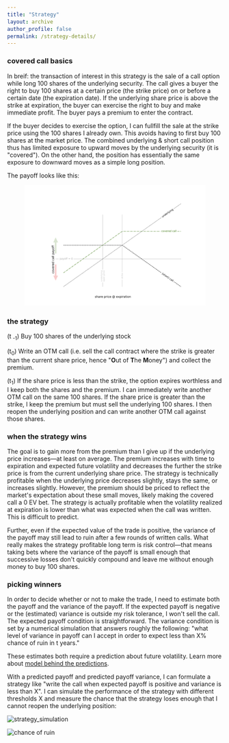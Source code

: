 ```yaml
---
title: "Strategy"
layout: archive
author_profile: false
permalink: /strategy-details/
---
```


### covered call basics
In breif: the transaction of interest in this strategy is the sale of a call option while long 100 shares of the underlying security.  The call gives a buyer the right to buy 100 shares at a certain price (the strike price) on or before a certain date (the expiration date).  If the underlying share price is above the strike at expiration, the buyer can exercise the right to buy and make immediate profit.  The buyer pays a premium to enter the contract.  

If the buyer decides to exercise the option, I can fullfill the sale at the strike price using the 100 shares I already own. This avoids having to first buy 100 shares at the market price.  The combined underlying & short call position thus has limited exposure to upward moves by the underlying security (it is "covered"). On the other hand, the position has essentially the same exposure to downward moves as a simple long position.

The payoff looks like this: 

<figure class="half">
    <img style="width: 1000" src="../images/covered_call_payoff.png">
</figure>

### the strategy
(t<sub> -1</sub>) Buy 100 shares of the underlying stock

(t<sub>0</sub>) Write an OTM call (i.e. sell the call contract where the strike is greater than the current share price, hence "**O**ut of **T**he **M**oney") and collect the premium.  

(t<sub>1</sub>)
If the share price is less than the strike, the option expires worthless and I keep both the shares and the premium.  I can immediately write another OTM call on the same 100 shares.
If the share price is greater than the strike, I keep the premium but must sell the underlying 100 shares.  I then reopen the underlying position and can write another OTM call against those shares.  

### when the strategy wins 
The goal is to gain more from the premium than I give up if the underlying price increases—at least on average.  The premium increases with time to expiration and expected future volatility and decreases the further the strike price is from the current underlying share price.  The strategy is technically profitable when the underlying price decreases slightly, stays the same, or increases slightly.  However, the premium should be priced to reflect the market's expectation about these small moves, likely making the covered call a 0 EV bet.  The strategy is actually profitable when the volatility realized at expiration is lower than what was expected when the call was written.  This is difficult to predict.

Further, even if the expected value of the trade is positive, the variance of the payoff may still lead to ruin after a few rounds of written calls.  What really makes the strategy profitable long term is risk control—that means taking bets where the variance of the payoff is small enough that successive losses don't quickly compound and leave me without enough money to buy 100 shares.

### picking winners
In order to decide whether or not to make the trade, I need to estimate both the payoff and the variance of the payoff.  If the expected payoff is negative or the (estimated) variance is outside my risk tolerance, I won't sell the call.  The expected payoff condition is straightforward.  The variance condition is set by a numerical simulation that answers roughly the following: "what level of variance in payoff can I accept in order to expect less than X% chance of ruin in t years."  

These estimates both require a prediction about future volatility.  Learn more about [model behind the predictions](https://arkm97.github.io/covered-calls/volatility-model/).

With a predicted payoff and predicted payoff variance, I can formulate a strategy like "write the call when expected payoff is positive and variance is less than X".  I can simulate the performance of the strategy with different thresholds X and measure the chance that the strategy loses enough that I cannot reopen the underlying position:

![strategy_simulation](https://user-images.githubusercontent.com/22861412/149824581-7566ab93-1ffd-4655-bb2f-fd5201f48849.png)

![chance of ruin](https://user-images.githubusercontent.com/22861412/150592577-f7b7eb54-598b-4835-aafe-2d68203053e3.jpeg)
